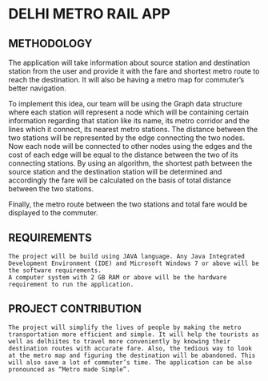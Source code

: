 # DELHI METRO RAIL APP

## METHODOLOGY

The application will take information about source station and destination station from the user and provide it with the fare and shortest metro route to reach the destination. It will also be having a metro map for commuter’s better navigation.

To implement this idea, our team will be using the Graph data structure where each station will represent a node which will be containing certain information regarding that station like its name, its metro corridor and the lines which it connect, its nearest metro stations. The distance between the two stations will be represented by the edge connecting the two nodes. Now each node will be connected to other nodes using the edges and the cost of each edge will be equal to the distance between the two of its connecting stations. By using an algorithm, the shortest path between the source station and the destination station will be determined and accordingly the fare will be calculated on the basis of total distance between the two stations.

Finally, the metro route between the two stations and total fare would be displayed to the commuter.

##  REQUIREMENTS

	The project will be build using JAVA language. Any Java Integrated Development Environment (IDE) and Microsoft Windows 7 or above will be the software requirements.
	A computer system with 2 GB RAM or above will be the hardware requirement to run the application.
	
## PROJECT CONTRIBUTION

	The project will simplify the lives of people by making the metro transportation more efficient and simple. It will help the tourists as well as delhiites to travel more conveniently by knowing their destination routes with accurate fare. Also, the tedious way to look at the metro map and figuring the destination will be abandoned. This will also save a lot of commuter’s time. The application can be also pronounced as “Metro made Simple”.  
